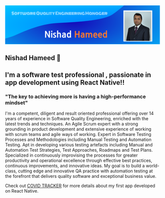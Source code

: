 
![alt text](https://github.com/NishadHameed1982/NishadHameed1982/blob/master/bannerimage_002.png)


## Nishad Hameed 👋
## I'm a software test professional , passionate in app development using React Native!!


### "The key to achieving more is having a high-performance mindset"

I'm a competent, diligent and result oriented professional offering over 14 years of experience in Software Quality Engineering, enriched with the latest trends and techniques. An Agile Scrum expert with a strong grounding in product development and extensive experience of working with scrum teams and agile ways of working. Expert in Software Testing Processes and Methodologies including Manual Testing and Automation Testing. Apt in developing various testing artefacts including Manual and Automation Test Strategies, Test Approaches, Roadmaps and Test Plans. Specialized in continuously improvising the processes for greater productivity and operational excellence through effective best practices, continuous improvements, and innovative ideas. My goal is to build a world-class, cutting edge and innovative QA practice with automation testing at the forefront that delivers quality software and exceptional business value.


[COVID TRACKER]: https://github.com/NishadHameed1982/RN_CovidTracker/blob/master/README.md

Check out [COVID TRACKER] for more details about my first app developed on React Native.
